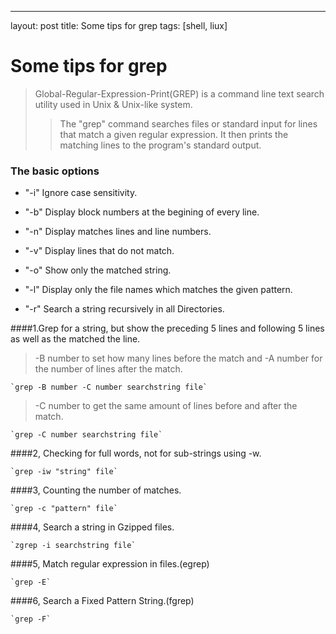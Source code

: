 ---
layout: post
title: Some tips for grep
tags: [shell, liux]
# Some tips for grep

>Global-Regular-Expression-Print(GREP) is a command line text search utility used in Unix & Unix-like system.
>
>>The "grep" command searches files or standard input for lines that match a given regular expression. It then prints the matching lines to the program's standard output.

### The basic options

* "-i" Ignore case sensitivity.

* "-b" Display block numbers at the begining of every line.

* "-n" Display matches lines and line numbers.

* "-v" Display lines that do not match.
* "-o" Show only the matched string.
* "-l" Display only the file names which matches the given pattern.
* "-r" Search a string recursively in all Directories.

####1.Grep for a string, but show the preceding 5 lines and following 5 lines as well as the matched the line.

> -B number to set how many lines before the match and -A number for the number of lines after the match.

	`grep -B number -C number searchstring file`
> -C  number to get the same amount of lines before and after the match.
    
	`grep -C number searchstring file`

####2, Checking for full words, not for sub-strings using -w.

	`grep -iw "string" file`

####3, Counting the number of matches.

	`grep -c "pattern" file`

####4, Search a string in Gzipped files.

	`zgrep -i searchstring file`

####5, Match regular expression in files.(egrep) 

	`grep -E`

####6, Search a Fixed Pattern String.(fgrep)

	`grep -F`



